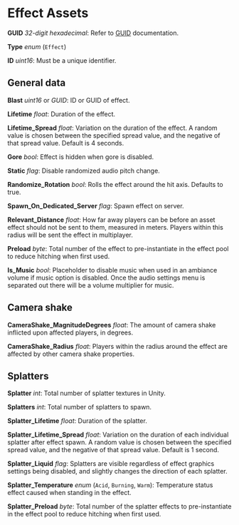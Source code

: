 Effect Assets
=============

**GUID** *32-digit hexadecimal*: Refer to [GUID](GUID.md) documentation.

**Type** *enum* (`Effect`)

**ID** *uint16*: Must be a unique identifier.

General data
------------

**Blast** *uint16* or *GUID*: ID or GUID of effect.

**Lifetime** *float*: Duration of the effect.

**Lifetime_Spread** *float*: Variation on the duration of the effect. A random value is chosen between the specified spread value, and the negative of that spread value. Default is 4 seconds.

**Gore** *bool*: Effect is hidden when gore is disabled.

**Static** *flag*: Disable randomized audio pitch change.

**Randomize_Rotation** *bool*: Rolls the effect around the hit axis. Defaults to true.

**Spawn_On_Dedicated_Server** *flag*: Spawn effect on server.

**Relevant_Distance** *float*: How far away players can be before an asset effect should not be sent to them, measured in meters. Players within this radius will be sent the effect in multiplayer.

**Preload** *byte*: Total number of the effect to pre-instantiate in the effect pool to reduce hitching when first used.

**Is_Music** *bool*: Placeholder to disable music when used in an ambiance volume if music option is disabled. Once the audio settings menu is separated out there will be a volume multiplier for music.

Camera shake
------------

**CameraShake_MagnitudeDegrees** *float*: The amount of camera shake inflicted upon affected players, in degrees.

**CameraShake_Radius** *float*: Players within the radius around the effect are affected by other camera shake properties.

Splatters
---------

**Splatter** *int*: Total number of splatter textures in Unity.

**Splatters** *int*: Total number of splatters to spawn.

**Splatter_Lifetime** *float*: Duration of the splatter.

**Splatter_Lifetime_Spread** *float*: Variation on the duration of each individual splatter after effect spawn. A random value is chosen between the specified spread value, and the negative of that spread value. Default is 1 second.

**Splatter_Liquid** *flag*: Splatters are visible regardless of effect graphics settings being disabled, and slightly changes the direction of each splatter.

**Splatter_Temperature** *enum* (`Acid`, `Burning`, `Warm`): Temperature status effect caused when standing in the effect.

**Splatter_Preload** *byte*: Total number of the splatter effects to pre-instantiate in the effect pool to reduce hitching when first used.
